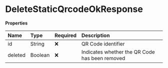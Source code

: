 # DeleteStaticQrcodeOkResponse

**Properties**

| Name    | Type    | Required | Description                                    |
| :------ | :------ | :------- | :--------------------------------------------- |
| id      | String  | ❌       | QR Code identifier                             |
| deleted | Boolean | ❌       | Indicates whether the QR Code has been removed |

<!-- This file was generated by liblab | https://liblab.com/ -->
